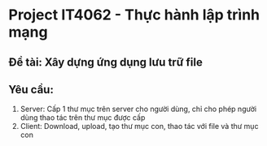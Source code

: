 # Project IT4062 - Thực hành lập trình mạng

## Đề tài: Xây dựng ứng dụng lưu trữ file

## Yêu cầu:

1. Server: Cấp 1 thư mục trên server cho người dùng, chỉ cho phép người dùng thao tác trên thư mục được cấp
2. Client: Download, upload, tạo thư mục con, thao tác với file và thư mục con

